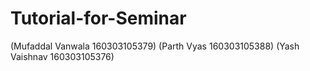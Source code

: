 # Tutorial-for-Seminar
 (Mufaddal Vanwala 160303105379)
 (Parth Vyas 160303105388)
 (Yash Vaishnav 160303105376) 